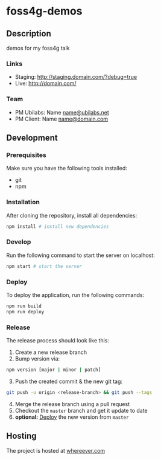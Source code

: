 # foss4g-demos

## Description

demos for my foss4g talk

### Links

* Staging: http://staging.domain.com/?debug=true
* Live: http://domain.com/

### Team

* PM Ubilabs: Name <name@ubilabs.net>
* PM Client: Name <name@domain.com>

## Development

### Prerequisites
Make sure you have the following tools installed:

* git
* npm

### Installation

After cloning the repository, install all dependencies:

```sh
npm install # install new dependencies
```

### Develop

Run the following command to start the server on localhost:

```sh
npm start # start the server
```

### Deploy

To deploy the application, run the following commands:

```sh
npm run build
npm run deploy
```

### Release

The release process should look like this:

1. Create a new release branch
2. Bump version via:
  ```sh
  npm version [major | minor | patch]
  ```
3. Push the created commit & the new git tag:
  ```sh
  git push -u origin <release-branch> && git push --tags
  ```
4. Merge the release branch using a pull request
5. Checkout the `master` branch and get it update to date
6. **optional:** [Deploy](#deploy) the new version from `master`

## Hosting

The project is hosted at [whereever.com](http://whereever.com)
